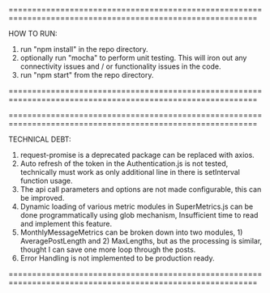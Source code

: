 ===========================================================================================================

HOW TO RUN:

1. run "npm install" in the repo directory.
2. optionally run "mocha" to perform unit testing. This will iron out any connectivity issues and / or functionality issues in the code.
3. run "npm start" from the repo directory.

===========================================================================================================

===========================================================================================================

TECHNICAL DEBT: 

1. request-promise is a deprecated package can be replaced with axios. 
2. Auto refresh of the token in the Authentication.js is not tested, technically must work as only additional line in there is setInterval function usage.
3. The api call parameters and options are not made configurable, this can be improved.
4. Dynamic loading of various metric modules in SuperMetrics.js can be done programmatically using glob mechanism, Insufficient time to read and implement this feature.
5. MonthlyMessageMetrics can be broken down into two modules, 1) AveragePostLength and 2) MaxLengths, but as the processing is similar, thought I can save one more loop through the posts.
6. Error Handling is not implemented to be production ready.

===========================================================================================================

